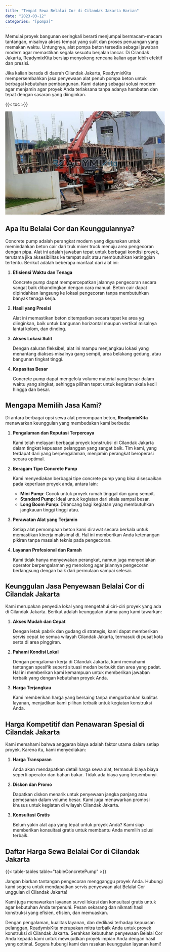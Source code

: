 ```yaml
---
title: "Tempat Sewa Belalai Cor di Cilandak Jakarta Harian"
date: "2023-03-12"
categories: "[pompa]"
---
```


Memulai proyek bangunan seringkali berarti menjumpai bermacam-macam tantangan, misalnya akses tempat yang sulit dan proses penuangan yang memakan waktu. Untungnya, alat pompa beton tersedia sebagai jawaban modern agar memastikan segala sesuatu berjalan lancar. Di Cilandak Jakarta, ReadymixKita bersiap menyokong rencana kalian agar lebih efektif dan presisi.

Jika kalian berada di daerah Cilandak Jakarta, ReadymixKita mempersembahkan jasa penyewaan alat penuh pompa beton untuk berbagai kebutuhan pembangunan. Kami datang sebagai solusi modern agar menjamin agar proyek Anda terlaksana tanpa adanya hambatan dan tepat dengan sasaran yang diinginkan.

{{< toc >}}

![Tempat Sewa Belalai Cor di Cilandak Jakarta Harian](/images/pompa/sewa-pompa-15.jpg)

## Apa Itu Belalai Cor dan Keunggulannya?

Concrete pump adalah perangkat modern yang digunakan untuk memindahkan beton cair dari truk mixer truck menuju area pengecoran dengan pipa. Alat ini adalah jawaban tepat untuk berbagai kondisi proyek, terutama jika aksesibilitas ke tempat sulit atau membutuhkan ketinggian tertentu. Berikut adalah beberapa manfaat dari alat ini:

1. **Efisiensi Waktu dan Tenaga**

   Concrete pump dapat mempercepatkan jalannya pengecoran secara sangat baik dibandingkan dengan cara manual. Beton cair dapat dipindahkan langsung ke lokasi pengecoran tanpa membutuhkan banyak tenaga kerja.

2. **Hasil yang Presisi**

   Alat ini memastikan beton ditempatkan secara tepat ke area yg diinginkan, baik untuk bangunan horizontal maupun vertikal misalnya lantai kolom, dan dinding.

3. **Akses Lokasi Sulit**

   Dengan saluran fleksibel, alat ini mampu menjangkau lokasi yang menantang diakses misalnya gang sempit, area belakang gedung, atau bangunan tingkat tinggi.

4. **Kapasitas Besar**

   Concrete pump dapat mengelola volume material yang besar dalam waktu yang singkat, sehingga pilihan tepat untuk kegiatan skala kecil hingga dan besar.

## Mengapa Memilih Jasa Kami?

Di antara berbagai opsi sewa alat pemompaan beton, **ReadymixKita** menawarkan keunggulan yang membedakan kami berbeda:

1. **Pengalaman dan Reputasi Terpercaya**

   Kami telah melayani berbagai proyek konstruksi di Cilandak Jakarta dalam tingkat kepuasan pelanggan yang sangat baik. Tim kami, yang terdapat dari yang berpengalaman, menjamin perangkat beroperasi secara optimal.

2. **Beragam Tipe Concrete Pump**

   Kami menyediakan berbagai tipe concrete pump yang bisa disesuaikan pada keperluan proyek anda, antara lain:
   - **Mini Pump**: Cocok untuk proyek rumah tinggal dan gang sempit.
   - **Standard Pump**: Ideal untuk kegiatan dari skala sampai besar.
   - **Long Boom Pump**: Dirancang bagi kegiatan yang membutuhkan jangkauan tinggi tinggi atau.

3. **Perawatan Alat yang Terjamin**

   Setiap alat pemompaan beton kami dirawat secara berkala untuk memastikan kinerja maksimal di. Hal ini memberikan Anda ketenangan pikiran tanpa masalah teknis pada pengecoran.

4. **Layanan Profesional dan Ramah**

   Kami tidak hanya menyewakan perangkat, namun juga menyediakan operator berpengalaman yg menolong agar jalannya pengecoran berlangsung dengan baik dari permulaan sampai selesai.

## Keunggulan Jasa Penyewaan Belalai Cor di Cilandak Jakarta

Kami merupakan penyedia lokal yang mengetahui ciri-ciri proyek yang ada di Cilandak Jakarta. Berikut adalah keunggulan utama yang kami tawarkan:

1. **Akses Mudah dan Cepat**

   Dengan letak pabrik dan gudang di strategis, kami dapat memberikan servis cepat ke semua wilayah Cilandak Jakarta, termasuk di pusat kota serta di area pinggiran.

2. **Pahami Kondisi Lokal**

   Dengan pengalaman kerja di Cilandak Jakarta, kami memahami tantangan spesifik seperti situasi medan berbukit dan area yang padat. Hal ini memberikan kami kemampuan untuk memberikan jawaban terbaik yang dengan kebutuhan proyek Anda.

3. **Harga Terjangkau**

   Kami memberikan harga yang bersaing tanpa mengorbankan kualitas layanan, menjadikan kami pilihan terbaik untuk kegiatan konstruksi Anda.

## Harga Kompetitif dan Penawaran Spesial di Cilandak Jakarta

Kami memahami bahwa anggaran biaya adalah faktor utama dalam setiap proyek. Karena itu, kami menyediakan:

1. **Harga Transparan**

   Anda akan mendapatkan detail harga sewa alat, termasuk biaya biaya seperti operator dan bahan bakar. Tidak ada biaya yang tersembunyi.

2. **Diskon dan Promo**

   Dapatkan diskon menarik untuk penyewaan jangka panjang atau pemesanan dalam volume besar. Kami juga menawarkan promosi khusus untuk kegiatan di wilayah Cilandak Jakarta.

3. **Konsultasi Gratis**

   Belum yakin alat apa yang tepat untuk proyek Anda? Kami siap memberikan konsultasi gratis untuk membantu Anda memilih solusi terbaik.

## Daftar Harga Sewa Belalai Cor di Cilandak Jakarta

{{< table-tables table="tableConcretePump" >}}

Jangan biarkan tantangan pengecoran mengganggu proyek Anda. Hubungi kami segera untuk mendapatkan servis penyewaan alat Belalai Cor unggulan di Cilandak Jakarta!

Kami juga menawarkan layanan survei lokasi dan konsultasi gratis untuk agar kebutuhan Anda terpenuhi. Pesan sekarang dan nikmati hasil konstruksi yang efisien, efisien, dan memuaskan.

Dengan pengalaman, kualitas layanan, dan dedikasi terhadap kepuasan pelanggan, ReadymixKita merupakan mitra terbaik Anda untuk proyek konstruksi di Cilandak Jakarta. Serahkan kebutuhan penyewaan Belalai Cor Anda kepada kami untuk mewujudkan proyek impian Anda dengan hasil yang optimal. Segera hubungi kami dan rasakan keunggulan layanan kami!